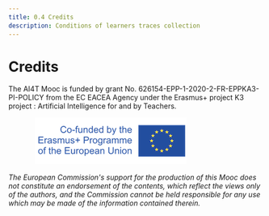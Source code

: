 ```yaml
---
title: 0.4 Credits
description: Conditions of learners traces collection
---
```


# Credits
The AI4T Mooc is funded by grant No. 626154-EPP-1-2020-2-FR-EPPKA3-PI-POLICY from the EC EACEA Agency under the Erasmus+ project K3 project : Artificial Intelligence for and by Teachers.

<figure> 
  <img src="Images/LogoCoFoundedErasmusProgramEULarge.png" alt="Logo Co-founded by Erasmus and EU"/> 
</figure>

*The European Commission's support for the production of this Mooc does not constitute an endorsement of the contents, which reflect the views only of the authors, and the Commission cannot be held responsible for any use which may be made of the information contained therein.*
